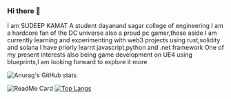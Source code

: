 ### Hi there 👋
I am SUDEEP KAMAT
A student dayanand sagar college of engineering
I am a hardcore fan of the DC universe
also a proud pc gamer,these aside
I am currently learning and experimenting with web3 projects using rust,solidity and solana 
I have priorly learnt javascript,python and .net framework 
One of my present interests also being game development on UE4 using blueprints,I am looking forward to explore it more

![Anurag's GitHub stats](https://github-readme-stats.vercel.app/api?username=muskbuster&show_icons=true&theme=gradient)

![ReadMe Card](https://github-readme-stats.vercel.app/api/pin/?username=muskbuster&repo=solidity-waveportal)
[![Top Langs](https://github-readme-stats.vercel.app/api/top-langs/?username=muskbuster&layout=compact)](https://github.com/anuraghazra/github-readme-stats)
